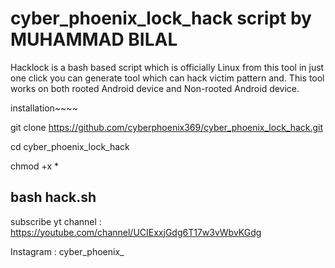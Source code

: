 # cyber_phoenix_lock_hack script by MUHAMMAD BILAL
Hacklock is a bash based script which is officially Linux from this tool in just one click you can generate  tool which can hack victim pattern and. This tool works on both rooted Android device and Non-rooted Android device.



installation~~~~

git clone https://github.com/cyberphoenix369/cyber_phoenix_lock_hack.git

cd cyber_phoenix_lock_hack

chmod +x *

bash hack.sh
-----------------------------------------------------

subscribe yt channel : https://youtube.com/channel/UCIExxjGdg6T17w3vWbvKGdg


Instagram : cyber_phoenix_
